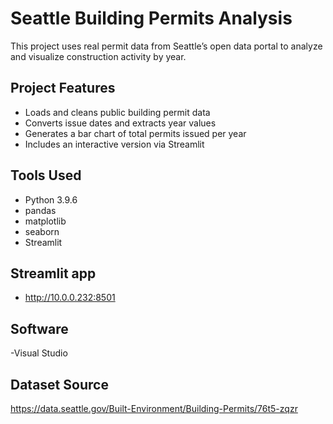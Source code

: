 # Seattle Building Permits Analysis 

This project uses real permit data from Seattle’s open data portal to analyze and visualize construction activity by year.

## Project Features

- Loads and cleans public building permit data
- Converts issue dates and extracts year values
- Generates a bar chart of total permits issued per year
- Includes an interactive version via Streamlit

## Tools Used
- Python 3.9.6
- pandas
- matplotlib
- seaborn
- Streamlit

## Streamlit app
- http://10.0.0.232:8501

## Software
-Visual Studio

## Dataset Source
https://data.seattle.gov/Built-Environment/Building-Permits/76t5-zqzr
